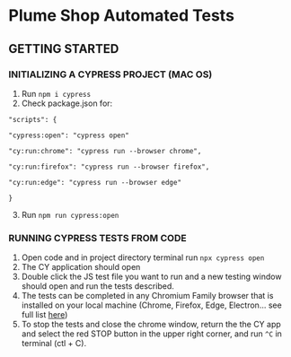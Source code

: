 # Plume Shop Automated Tests

## GETTING STARTED

### INITIALIZING A CYPRESS PROJECT (MAC OS)
1. Run `npm i cypress`
2. Check package.json for:

`"scripts": {`

  `"cypress:open": "cypress open"`

  `"cy:run:chrome": "cypress run --browser chrome",`

  `"cy:run:firefox": "cypress run --browser firefox",`
  
  `"cy:run:edge": "cypress run --browser edge"`

   `}`

3. Run `npm run cypress:open` 


### RUNNING CYPRESS TESTS FROM CODE 
1. Open code and in project directory terminal run `npx cypress open`
2. The CY application should open
3. Double click the JS test file you want to run and a new testing window should open and run the tests described. 
4. The tests can be completed in any Chromium Family browser that is installed on your local machine (Chrome, Firefox, Edge, Electron... see full list [here](https://docs.cypress.io/guides/guides/launching-browsers#Browsers)) 
5. To stop the tests and close the chrome window, return the the CY app and select the red STOP button in the upper right corner, and run `^C` in terminal (ctl + C).


